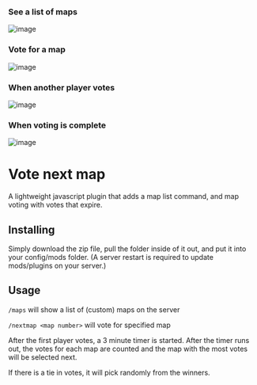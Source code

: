 ### See a list of maps
![image](https://user-images.githubusercontent.com/43156510/186551454-a581b99f-c04f-4ad4-b764-dba0de149b01.png)

### Vote for a map
![image](https://user-images.githubusercontent.com/43156510/186552101-cf190b0b-6921-4150-be24-534ccbd4930e.png)

### When another player votes
![image](https://user-images.githubusercontent.com/43156510/186552139-8947c3e8-61ed-4f26-aea0-9a0e2edf000f.png)

### When voting is complete
![image](https://user-images.githubusercontent.com/43156510/186552493-c49b6d29-e37c-4253-a317-0dda00bb2a43.png)



# Vote next map

A lightweight javascript plugin that adds a map list command, and map voting with votes that expire.

## Installing

Simply download the zip file, pull the folder inside of it out, and put it into your config/mods folder.
(A server restart is required to update mods/plugins on your server.)

## Usage

`/maps` will show a list of (custom) maps on the server

`/nextmap <map number>` will vote for specified map

After the first player votes, a 3 minute timer is started. After the timer runs out, the votes for each map are counted and the map with the most votes will be selected next.

If there is a tie in votes, it will pick randomly from the winners.

